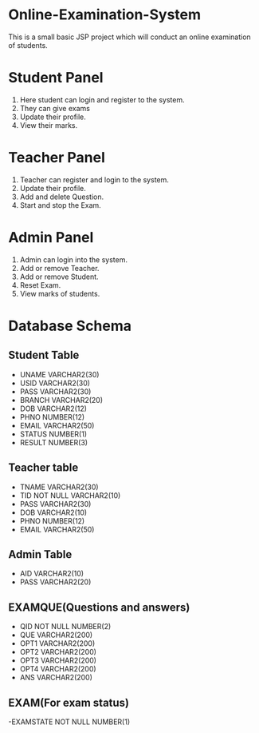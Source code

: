 # Online-Examination-System
This is a small basic JSP project which will conduct an online examination of students.

# Student Panel
1. Here student can login and register to the system.
2. They can give exams 
3. Update their profile.
4. View their marks.

# Teacher Panel
1. Teacher can register and login to the system.
2. Update their profile.
3. Add and delete Question.
4. Start and stop the Exam.

# Admin Panel

1. Admin can login into the system.
2. Add or remove Teacher.
3. Add or remove Student.
4. Reset Exam.
5. View marks of students.

# Database Schema

## Student Table

- UNAME   VARCHAR2(30)
- USID    VARCHAR2(30)
- PASS    VARCHAR2(30)
- BRANCH  VARCHAR2(20)
- DOB     VARCHAR2(12)
- PHNO    NUMBER(12)
- EMAIL   VARCHAR2(50)
- STATUS  NUMBER(1)
- RESULT  NUMBER(3)
 
 ## Teacher table
 
- TNAME                                              VARCHAR2(30)
- TID                                       NOT NULL VARCHAR2(10)
- PASS                                               VARCHAR2(30)
- DOB                                                VARCHAR2(10)
- PHNO                                               NUMBER(12)
- EMAIL                                              VARCHAR2(50)
 
 ## Admin Table
 
- AID                                                VARCHAR2(10)
- PASS                                               VARCHAR2(20)
 
 ## EXAMQUE(Questions and answers)
 
- QID                                       NOT NULL NUMBER(2)
- QUE                                                VARCHAR2(200)
- OPT1                                               VARCHAR2(200)
- OPT2                                               VARCHAR2(200)
- OPT3                                               VARCHAR2(200)
- OPT4                                               VARCHAR2(200)
- ANS                                                VARCHAR2(200)
 
 ## EXAM(For exam status)

-EXAMSTATE                                 NOT NULL NUMBER(1)
